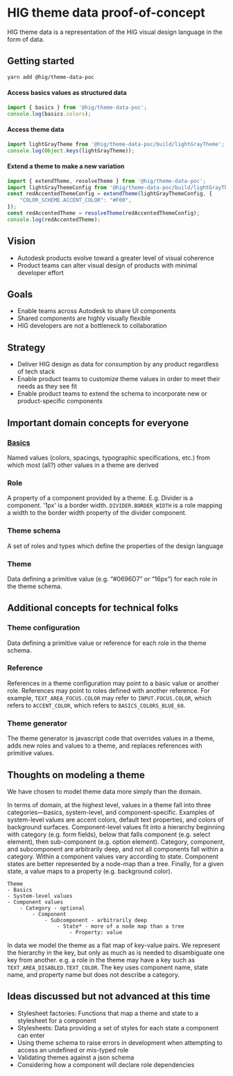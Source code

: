 # HIG theme data proof-of-concept

HIG theme data is a representation of the HIG visual design language in the form of data.


## Getting started
```bash
yarn add @hig/theme-data-poc
```

#### Access basics values as structured data
```js
import { basics } from '@hig/theme-data-poc';
console.log(basics.colors);
```

#### Access theme data
```js
import lightGrayTheme from '@hig/theme-data-poc/build/lightGrayTheme';
console.log(Object.keys(lightGrayTheme));
```

#### Extend a theme to make a new variation
```js
import { extendTheme, resolveTheme } from '@hig/theme-data-poc';
import lightGrayThemeConfig from '@hig/theme-data-poc/build/lightGrayThemeConfig';
const redAccentedThemeConfig = extendTheme(lightGrayThemeConfig, {
    "COLOR_SCHEME.ACCENT_COLOR": "#F00",
});
const redAccentedTheme = resolveTheme(redAccentedThemeConfig);
console.log(redAccentedTheme);
```


## Vision
- Autodesk products evolve toward a greater level of visual coherence
- Product teams can alter visual design of products with minimal developer effort

## Goals
- Enable teams across Autodesk to share UI components
- Shared components are highly visually flexible
- HIG developers are not a bottleneck to collaboration

## Strategy
- Deliver HIG design as data for consumption by any product regardless of tech stack
- Enable product teams to customize theme values in order to meet their needs as they see fit
- Enable product teams to extend the schema to incorporate new or product-specific components

## Important domain concepts for everyone

### [Basics](./src/basics)
Named values (colors, spacings, typographic specifications, etc.) from which most (all?) other values in a theme are derived

### Role
A property of a component provided by a theme. E.g. Divider is a component. '1px' is a border width. `DIVIDER.BORDER_WIDTH` is a role mapping a width to the border width property of the divider component.

### Theme schema
A set of roles and types which define the properties of the design language

### Theme
Data defining a primitive value (e.g. “#0696D7” or “16px”) for each role in the theme schema.

## Additional concepts for technical folks

### Theme configuration
Data defining a primitive value or reference for each role in the theme schema.

### Reference
References in a theme configuration may point to a basic value or another role. References may point to roles defined with another reference. For example, `TEXT_AREA_FOCUS.COLOR` may refer to `INPUT.FOCUS.COLOR`, which refers to `ACCENT_COLOR`, which refers to `BASICS_COLORS_BLUE_60`.

### Theme generator
The theme generator is javascript code that overrides values in a theme, adds new roles and values to a theme, and replaces references with primitive values.

## Thoughts on modeling a theme
We have chosen to model theme data more simply than the domain.

In terms of domain, at the highest level, values in a theme fall into three categories—basics, system-level, and component-specific. Examples of system-level values are accent colors, default text properties, and colors of background surfaces. Component-level values fit into a hierarchy beginning with category (e.g. form fields), below that falls component (e.g. select element), then sub-component (e.g. option element). Category, component, and subcomponent are arbitrarily deep, and not all components fall within a category. Within a component values vary according to state. Component states are better represented by a node-map than a tree. Finally, for a given state, a value maps to a property (e.g. background color).

```
Theme
- Basics
- System-level values
- Component values
    - Category - optional
        - Component
            - Subcomponent - arbitrarily deep
                - State* - more of a node map than a tree
                    - Property: value
```

In data we model the theme as a flat map of key-value pairs. We represent the hierarchy in the key, but only as much as is needed to disambiguate one key from another. e.g. a role in the theme may have a key such as `TEXT_AREA_DISABLED.TEXT_COLOR`. The key uses component name, state name, and property name but does not describe a category.

## Ideas discussed but not advanced at this time
- Stylesheet factories: Functions that map a theme and state to a stylesheet for a component
- Stylesheets: Data providing a set of styles for each state a component can enter
- Using theme schema to raise errors in development when attempting to access an undefined or mis-typed role
- Validating themes against a json schema
- Considering how a component will declare role dependencies
